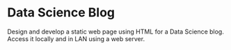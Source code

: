 # Data Science Blog
 Design and develop a static web page using HTML for a Data Science blog. Access it locally and in LAN using a web server. 
